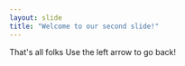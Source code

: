 ```yaml
---
layout: slide
title: "Welcome to our second slide!"
---
```

That's all folks
Use the left arrow to go back!
